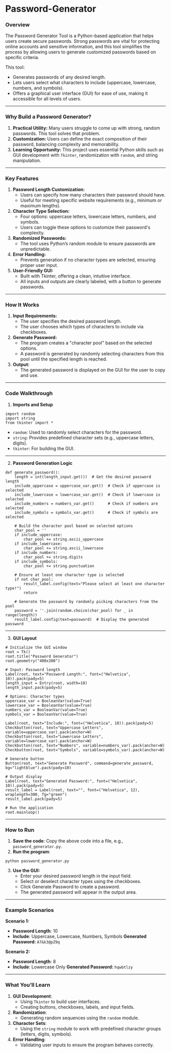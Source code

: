 # Password-Generator
### Overview
The Password Generator Tool is a Python-based application that helps users create secure passwords. Strong passwords are vital for protecting online accounts and sensitive information, and this tool simplifies the process by allowing users to generate customized passwords based on specific criteria.

This tool:

* Generates passwords of any desired length.
* Lets users select what characters to include (uppercase, lowercase, numbers, and symbols).
* Offers a graphical user interface (GUI) for ease of use, making it accessible for all levels of users.

---

### Why Build a Password Generator?
1. **Practical Utility:** Many users struggle to come up with strong, random passwords. This tool solves that problem.
2. **Customization:** Users can define the exact composition of their password, balancing complexity and memorability.
3. **Learning Opportunity:** This project uses essential Python skills such as GUI development with `Tkinter`, randomization with `random`, and string manipulation.

---

### Key Features
1. **Password Length Customization:**
   * Users can specify how many characters their password should have.
   * Useful for meeting specific website requirements (e.g., minimum or maximum lengths).
2. **Character Type Selection:**
    * Four options: uppercase letters, lowercase letters, numbers, and symbols.
    * Users can toggle these options to customize their password's complexity.
3. **Randomized Passwords:**
    * The tool uses Python’s random module to ensure passwords are unpredictable.
4. **Error Handling:**
   * Prevents generation if no character types are selected, ensuring proper user input.
5. **User-Friendly GUI:**
   * Built with Tkinter, offering a clean, intuitive interface.
   * All inputs and outputs are clearly labeled, with a button to generate passwords.

---

### How It Works
1. **Input Requirements:**
   * The user specifies the desired password length.
   * The user chooses which types of characters to include via checkboxes.
2. **Generate Password:**
   * The program creates a "character pool" based on the selected options.
   * A password is generated by randomly selecting characters from this pool until the specified length is reached.
3. **Output:**
   * The generated password is displayed on the GUI for the user to copy and use.

---

### Code Walkthrough
1. **Imports and Setup**
```
import random
import string
from tkinter import *
```
* `random`: Used to randomly select characters for the password.
* `string`: Provides predefined character sets (e.g., uppercase letters, digits).
* `tkinter`: For building the GUI.

---

2. **Password Generation Logic**
```
def generate_password():
    length = int(length_input.get())  # Get the desired password length
    include_uppercase = uppercase_var.get()  # Check if uppercase is selected
    include_lowercase = lowercase_var.get()  # Check if lowercase is selected
    include_numbers = numbers_var.get()      # Check if numbers are selected
    include_symbols = symbols_var.get()      # Check if symbols are selected

    # Build the character pool based on selected options
    char_pool = ''
    if include_uppercase:
        char_pool += string.ascii_uppercase
    if include_lowercase:
        char_pool += string.ascii_lowercase
    if include_numbers:
        char_pool += string.digits
    if include_symbols:
        char_pool += string.punctuation

    # Ensure at least one character type is selected
    if not char_pool:
        result_label.config(text="Please select at least one character type!")
        return

    # Generate the password by randomly picking characters from the pool
    password = ''.join(random.choice(char_pool) for _ in range(length))
    result_label.config(text=password)  # Display the generated password
```

---

3. **GUI Layout**
```
# Initialize the GUI window
root = Tk()
root.title("Password Generator")
root.geometry("400x300")

# Input: Password length
Label(root, text="Password Length:", font=("Helvetica", 10)).pack(pady=5)
length_input = Entry(root, width=10)
length_input.pack(pady=5)

# Options: Character types
uppercase_var = BooleanVar(value=True)
lowercase_var = BooleanVar(value=True)
numbers_var = BooleanVar(value=True)
symbols_var = BooleanVar(value=True)

Label(root, text="Include:", font=("Helvetica", 10)).pack(pady=5)
Checkbutton(root, text="Uppercase Letters", variable=uppercase_var).pack(anchor=W)
Checkbutton(root, text="Lowercase Letters", variable=lowercase_var).pack(anchor=W)
Checkbutton(root, text="Numbers", variable=numbers_var).pack(anchor=W)
Checkbutton(root, text="Symbols", variable=symbols_var).pack(anchor=W)

# Generate button
Button(root, text="Generate Password", command=generate_password, bg="lightblue").pack(pady=10)

# Output display
Label(root, text="Generated Password:", font=("Helvetica", 10)).pack(pady=5)
result_label = Label(root, text="", font=("Helvetica", 12), wraplength=300, fg="green")
result_label.pack(pady=5)

# Run the application
root.mainloop()
```

---

### How to Run
1. **Save the code**: Copy the above code into a file, e.g., `password_generator.py`.
2. **Run the program**:
```
python password_generator.py
```
3. **Use the GUI:**
   * Enter your desired password length in the input field.
   * Select or deselect character types using the checkboxes.
   * Click Generate Password to create a password.
   * The generated password will appear in the output area.

---

### Example Scenarios
**Scenario 1:**
* **Password Length**: 10
* **Include**: Uppercase, Lowercase, Numbers, Symbols
**Generated Password:**
`A7&k3@pZ9q`

**Scenario 2:**
* **Password Length**: 8
* **Include**: Lowercase Only
**Generated Password:**
`hqwbtlzy`

---

### What You’ll Learn
1. **GUI Development**:
   * Using `Tkinter` to build user interfaces.
   * Creating buttons, checkboxes, labels, and input fields.
2. **Randomization**:
   * Generating random sequences using the `random` module.
3. **Character Sets**:
   * Using the `string` module to work with predefined character groups (letters, digits, symbols).
4. **Error Handling**:
   * Validating user inputs to ensure the program behaves correctly.



